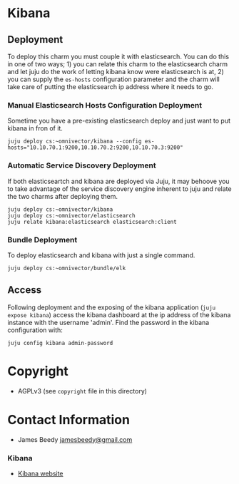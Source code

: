 # Kibana

## Deployment
To deploy this charm you must couple it with elasticsearch. You can do this in one of two ways; 1) you can relate
this charm to the elasticsearch charm and let juju do the work of letting kibana know were elasticsearch is at, 2) you can
supply the `es-hosts` configuration parameter and the charm will take care of putting the elasticsearch ip address where
it needs to go.


### Manual Elasticsearch Hosts Configuration Deployment
Sometime you have a pre-existing elasticsearch deploy and just want to put kibana in fron of it.

    juju deploy cs:~omnivector/kibana --config es-hosts="10.10.70.1:9200,10.10.70.2:9200,10.10.70.3:9200"

### Automatic Service Discovery Deployment
If both elasticseartch and kibana are deployed via Juju, it may behoove you to take advantage of the 
service discovery engine inherent to juju and relate the two charms after deploying them.

    juju deploy cs:~omnivector/kibana
    juju deploy cs:~omnivector/elasticsearch
    juju relate kibana:elasticsearch elasticsearch:client

### Bundle Deployment
To deploy elasticsearch and kibana with just a single command.

    juju deploy cs:~omnivector/bundle/elk



## Access
Following deployment and the exposing of the kibana application (`juju expose kibana`)
access the kibana dashboard at the ip address of the kibana instance with the username 'admin'.
Find the password in the kibana configuration with:

    juju config kibana admin-password


# Copyright
* AGPLv3 (see `copyright` file in this directory)

# Contact Information
* James Beedy <jamesbeedy@gmail.com>

### Kibana
- [Kibana website](https://www.elastic.co/products/kibana)
